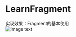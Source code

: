 # LearnFragment
实现效果：Fragment的基本使用</br>
![Image text](https://github.com/ChouBaoDxs/MyResources/blob/master/image/Android_Study/忘记来源了/LearnFragment.png)
